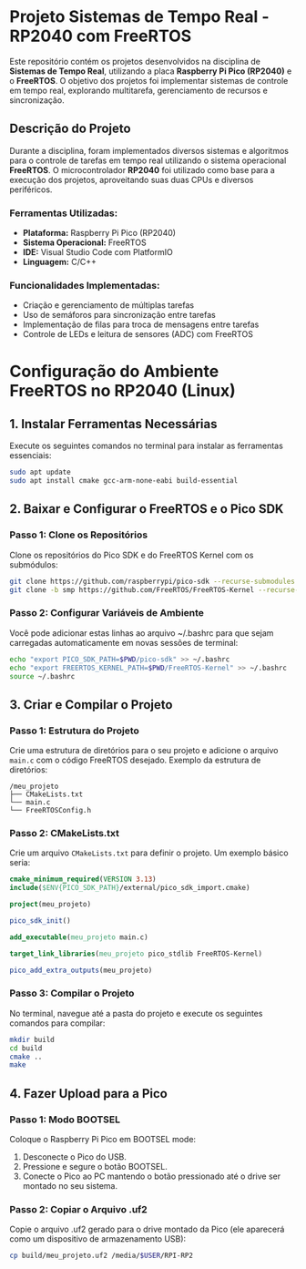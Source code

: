 # Projeto Sistemas de Tempo Real - RP2040 com FreeRTOS

Este repositório contém os projetos desenvolvidos na disciplina de **Sistemas de Tempo Real**, utilizando a placa **Raspberry Pi Pico (RP2040)** e o **FreeRTOS**. O objetivo dos projetos foi implementar sistemas de controle em tempo real, explorando multitarefa, gerenciamento de recursos e sincronização.

## Descrição do Projeto

Durante a disciplina, foram implementados diversos sistemas e algoritmos para o controle de tarefas em tempo real utilizando o sistema operacional **FreeRTOS**. O microcontrolador **RP2040** foi utilizado como base para a execução dos projetos, aproveitando suas duas CPUs e diversos periféricos.

### Ferramentas Utilizadas:
- **Plataforma:** Raspberry Pi Pico (RP2040)
- **Sistema Operacional:** FreeRTOS
- **IDE:** Visual Studio Code com PlatformIO
- **Linguagem:** C/C++

### Funcionalidades Implementadas:
- Criação e gerenciamento de múltiplas tarefas
- Uso de semáforos para sincronização entre tarefas
- Implementação de filas para troca de mensagens entre tarefas
- Controle de LEDs e leitura de sensores (ADC) com FreeRTOS

# Configuração do Ambiente FreeRTOS no RP2040 (Linux)
## 1. Instalar Ferramentas Necessárias

Execute os seguintes comandos no terminal para instalar as ferramentas essenciais:

```bash
sudo apt update
sudo apt install cmake gcc-arm-none-eabi build-essential
```
## 2. Baixar e Configurar o FreeRTOS e o Pico SDK
### Passo 1: Clone os Repositórios
Clone os repositórios do Pico SDK e do FreeRTOS Kernel com os submódulos:
```bash
git clone https://github.com/raspberrypi/pico-sdk --recurse-submodules
git clone -b smp https://github.com/FreeRTOS/FreeRTOS-Kernel --recurse-submodules
```
### Passo 2: Configurar Variáveis de Ambiente
Você pode adicionar estas linhas ao arquivo ~/.bashrc para que sejam carregadas automaticamente em novas sessões de terminal:
```bash
echo "export PICO_SDK_PATH=$PWD/pico-sdk" >> ~/.bashrc
echo "export FREERTOS_KERNEL_PATH=$PWD/FreeRTOS-Kernel" >> ~/.bashrc
source ~/.bashrc
```

## 3. Criar e Compilar o Projeto

### Passo 1: Estrutura do Projeto
Crie uma estrutura de diretórios para o seu projeto e adicione o arquivo `main.c` com o código FreeRTOS desejado.
Exemplo da estrutura de diretórios:

```
/meu_projeto 
├── CMakeLists.txt 
└── main.c
└── FreeRTOSConfig.h
```
### Passo 2: CMakeLists.txt

Crie um arquivo `CMakeLists.txt` para definir o projeto. Um exemplo básico seria:

```cmake
cmake_minimum_required(VERSION 3.13)
include($ENV{PICO_SDK_PATH}/external/pico_sdk_import.cmake)

project(meu_projeto)

pico_sdk_init()

add_executable(meu_projeto main.c)

target_link_libraries(meu_projeto pico_stdlib FreeRTOS-Kernel)

pico_add_extra_outputs(meu_projeto)
```

### Passo 3: Compilar o Projeto
No terminal, navegue até a pasta do projeto e execute os seguintes comandos para compilar:

```bash
mkdir build
cd build
cmake ..
make
```

## 4. Fazer Upload para a Pico
### Passo 1: Modo BOOTSEL
Coloque o Raspberry Pi Pico em BOOTSEL mode:

1. Desconecte o Pico do USB.
2. Pressione e segure o botão BOOTSEL.
3. Conecte o Pico ao PC mantendo o botão pressionado até o drive ser montado no seu sistema.
### Passo 2: Copiar o Arquivo .uf2
Copie o arquivo .uf2 gerado para o drive montado da Pico (ele aparecerá como um dispositivo de armazenamento USB):

```bash
cp build/meu_projeto.uf2 /media/$USER/RPI-RP2
```

